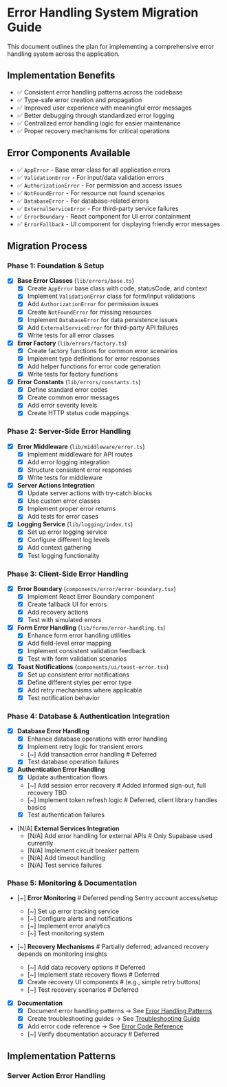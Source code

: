# Error Handling System Migration Guide

This document outlines the plan for implementing a comprehensive error handling system across the application.

## Implementation Benefits

- ✅ Consistent error handling patterns across the codebase
- ✅ Type-safe error creation and propagation
- ✅ Improved user experience with meaningful error messages
- ✅ Better debugging through standardized error logging
- ✅ Centralized error handling logic for easier maintenance
- ✅ Proper recovery mechanisms for critical operations

## Error Components Available

- ✅ `AppError` - Base error class for all application errors
- ✅ `ValidationError` - For input/data validation errors
- ✅ `AuthorizationError` - For permission and access issues
- ✅ `NotFoundError` - For resource not found scenarios
- ✅ `DatabaseError` - For database-related errors
- ✅ `ExternalServiceError` - For third-party service failures
- ✅ `ErrorBoundary` - React component for UI error containment
- ✅ `ErrorFallback` - UI component for displaying friendly error messages

## Migration Process

### Phase 1: Foundation & Setup

- [x] **Base Error Classes** (`lib/errors/base.ts`)
  - [x] Create `AppError` base class with code, statusCode, and context
  - [x] Implement `ValidationError` class for form/input validations
  - [x] Add `AuthorizationError` for permission issues
  - [x] Create `NotFoundError` for missing resources
  - [x] Implement `DatabaseError` for data persistence issues
  - [x] Add `ExternalServiceError` for third-party API failures
  - [x] Write tests for all error classes

- [x] **Error Factory** (`lib/errors/factory.ts`)
  - [x] Create factory functions for common error scenarios
  - [x] Implement type definitions for error responses
  - [x] Add helper functions for error code generation
  - [x] Write tests for factory functions

- [x] **Error Constants** (`lib/errors/constants.ts`)
  - [x] Define standard error codes
  - [x] Create common error messages
  - [x] Add error severity levels
  - [x] Create HTTP status code mappings

### Phase 2: Server-Side Error Handling

- [x] **Error Middleware** (`lib/middleware/error.ts`)
  - [x] Implement middleware for API routes
  - [x] Add error logging integration
  - [x] Structure consistent error responses
  - [x] Write tests for middleware

- [x] **Server Actions Integration**
  - [x] Update server actions with try-catch blocks
  - [x] Use custom error classes
  - [x] Implement proper error returns
  - [x] Add tests for error cases

- [x] **Logging Service** (`lib/logging/index.ts`)
  - [x] Set up error logging service
  - [x] Configure different log levels
  - [x] Add context gathering
  - [x] Test logging functionality

### Phase 3: Client-Side Error Handling

- [x] **Error Boundary** (`components/error/error-boundary.tsx`)
  - [x] Implement React Error Boundary component
  - [x] Create fallback UI for errors
  - [x] Add recovery actions
  - [x] Test with simulated errors

- [x] **Form Error Handling** (`lib/forms/error-handling.ts`)
  - [x] Enhance form error handling utilities
  - [x] Add field-level error mapping
  - [x] Implement consistent validation feedback
  - [x] Test with form validation scenarios

- [x] **Toast Notifications** (`components/ui/toast-error.tsx`)
  - [x] Set up consistent error notifications
  - [x] Define different styles per error type
  - [x] Add retry mechanisms where applicable
  - [x] Test notification behavior

### Phase 4: Database & Authentication Integration

- [x] **Database Error Handling**
  - [x] Enhance database operations with error handling
  - [x] Implement retry logic for transient errors
  - [~] Add transaction error handling # Deferred
  - [x] Test database operation failures

- [x] **Authentication Error Handling**
  - [x] Update authentication flows
  - [~] Add session error recovery # Added informed sign-out, full recovery TBD
  - [~] Implement token refresh logic # Deferred, client library handles basics
  - [x] Test authentication failures

- [N/A] **External Services Integration**
  - [N/A] Add error handling for external APIs # Only Supabase used currently
  - [N/A] Implement circuit breaker pattern
  - [N/A] Add timeout handling
  - [N/A] Test service failures

### Phase 5: Monitoring & Documentation

- [~] **Error Monitoring** # Deferred pending Sentry account access/setup
  - [~] Set up error tracking service
  - [~] Configure alerts and notifications
  - [~] Implement error analytics
  - [~] Test monitoring system

- [~] **Recovery Mechanisms** # Partially deferred; advanced recovery depends on monitoring insights
  - [~] Add data recovery options # Deferred
  - [~] Implement state recovery flows # Deferred
  - [x] Create recovery UI components # (e.g., simple retry buttons)
  - [~] Test recovery scenarios # Deferred

- [x] **Documentation**
  - [x] Document error handling patterns -> See [Error Handling Patterns](docs/error-handling-patterns.md)
  - [x] Create troubleshooting guides -> See [Troubleshooting Guide](docs/error-troubleshooting.md)
  - [x] Add error code reference -> See [Error Code Reference](docs/error-codes.md)
  - [~] Verify documentation accuracy # Deferred

## Implementation Patterns

### Server Action Error Handling

```